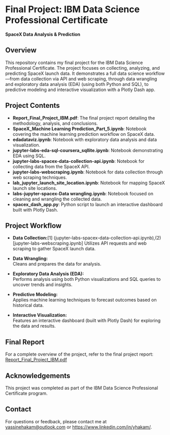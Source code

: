 # Final Project: IBM Data Science Professional Certificate  
**SpaceX Data Analysis & Prediction**

## Overview  
This repository contains my final project for the IBM Data Science Professional Certificate. The project focuses on collecting, analyzing, and predicting SpaceX launch data. It demonstrates a full data science workflow—from data collection via API and web scraping, through data wrangling and exploratory data analysis (EDA) (using both Python and SQL), to predictive modeling and interactive visualization with a Plotly Dash app.

## Project Contents  
- **Report_Final_Project_IBM.pdf**: The final project report detailing the methodology, analysis, and conclusions.  
- **SpaceX_Machine Learning Prediction_Part_5.ipynb**: Notebook covering the machine learning prediction workflow on SpaceX data.  
- **edadataviz.ipynb**: Notebook with exploratory data analysis and data visualization.  
- **jupyter-labs-eda-sql-coursera_sqllite.ipynb**: Notebook demonstrating EDA using SQL.  
- **jupyter-labs-spacex-data-collection-api.ipynb**: Notebook for collecting data from the SpaceX API.  
- **jupyter-labs-webscraping.ipynb**: Notebook for data collection through web scraping techniques.  
- **lab_jupyter_launch_site_location.ipynb**: Notebook for mapping SpaceX launch site locations.  
- **labs-jupyter-spacex-Data wrangling.ipynb**: Notebook focused on cleaning and wrangling the collected data.  
- **spacex_dash_app.py**: Python script to launch an interactive dashboard built with Plotly Dash.

## Project Workflow

- **Data Collection:**[1] (jupyter-labs-spacex-data-collection-api.ipynb),(2)[jupyter-labs-webscraping.ipynb]
  Utilizes API requests and web scraping to gather SpaceX launch data.

- **Data Wrangling:**  
  Cleans and prepares the data for analysis.

- **Exploratory Data Analysis (EDA):**  
  Performs analysis using both Python visualizations and SQL queries to uncover trends and insights.

- **Predictive Modeling:**  
  Applies machine learning techniques to forecast outcomes based on historical data.

- **Interactive Visualization:**  
  Features an interactive dashboard (built with Plotly Dash) for exploring the data and results.

## Final Report  
For a complete overview of the project, refer to the final project report:  
[Report_Final_Project_IBM.pdf](Report_Final_Project_IBM.pdf)

## Acknowledgements  
This project was completed as part of the IBM Data Science Professional Certificate program.

## Contact  
For questions or feedback, please contact me at yassinehakam@outlook.com or https://www.linkedin.com/in/yhakam/.
